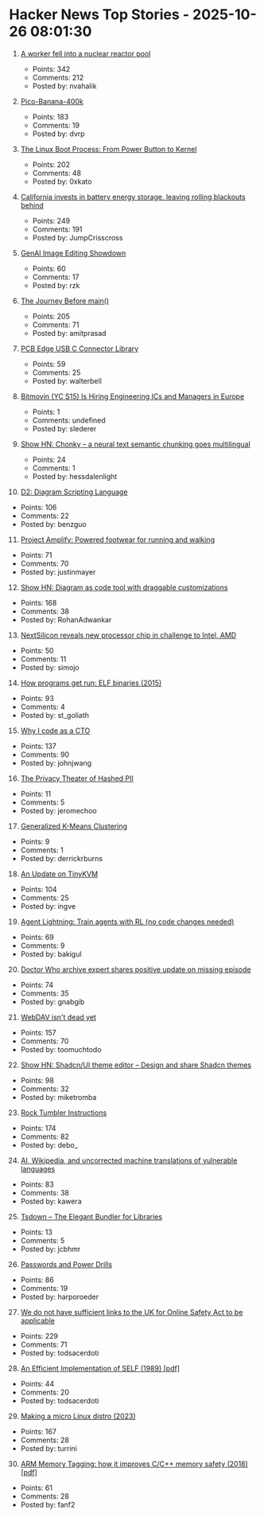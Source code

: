 # Hacker News Top Stories - 2025-10-26 08:01:30

1. [A worker fell into a nuclear reactor pool](https://www.nrc.gov/reading-rm/doc-collections/event-status/event/2025/20251022en?brid=vscAjql9kZL1FfGE7TYHVw#en57996:~:text=TRANSPORT%20OF%20CONTAMINATED%20PERSON%20OFFSITE)
   - Points: 342
   - Comments: 212
   - Posted by: nvahalik

2. [Pico-Banana-400k](https://github.com/apple/pico-banana-400k)
   - Points: 183
   - Comments: 19
   - Posted by: dvrp

3. [The Linux Boot Process: From Power Button to Kernel](https://www.0xkato.xyz/linux-boot/)
   - Points: 202
   - Comments: 48
   - Posted by: 0xkato

4. [California invests in battery energy storage, leaving rolling blackouts behind](https://www.latimes.com/environment/story/2025-10-17/california-made-it-through-another-summer-without-a-flex-alert)
   - Points: 249
   - Comments: 191
   - Posted by: JumpCrisscross

5. [GenAI Image Editing Showdown](https://genai-showdown.specr.net/)
   - Points: 60
   - Comments: 17
   - Posted by: rzk

6. [The Journey Before main()](https://amit.prasad.me/blog/before-main)
   - Points: 205
   - Comments: 71
   - Posted by: amitprasad

7. [PCB Edge USB C Connector Library](https://github.com/AnasMalas/pcb-edge-usb-c)
   - Points: 59
   - Comments: 25
   - Posted by: walterbell

8. [Bitmovin (YC S15) Is Hiring Engineering ICs and Managers in Europe](https://bitmovin.com/careers)
   - Points: 1
   - Comments: undefined
   - Posted by: slederer

9. [Show HN: Chonky – a neural text semantic chunking goes multilingual](https://huggingface.co/mirth/chonky_mmbert_small_multilingual_1)
   - Points: 24
   - Comments: 1
   - Posted by: hessdalenlight

10. [D2: Diagram Scripting Language](https://d2lang.com/tour/intro/)
   - Points: 106
   - Comments: 22
   - Posted by: benzguo

11. [Project Amplify: Powered footwear for running and walking](https://about.nike.com/en/newsroom/releases/nike-project-amplify-official-images)
   - Points: 71
   - Comments: 70
   - Posted by: justinmayer

12. [Show HN: Diagram as code tool with draggable customizations](https://github.com/RohanAdwankar/oxdraw)
   - Points: 168
   - Comments: 38
   - Posted by: RohanAdwankar

13. [NextSilicon reveals new processor chip in challenge to Intel, AMD](https://www.reuters.com/business/nextsilicon-reveals-new-processor-chip-challenge-intel-amd-2025-10-22/)
   - Points: 50
   - Comments: 11
   - Posted by: simojo

14. [How programs get run: ELF binaries (2015)](https://lwn.net/Articles/631631/)
   - Points: 93
   - Comments: 4
   - Posted by: st_goliath

15. [Why I code as a CTO](https://www.assembled.com/blog/why-i-code-as-a-cto)
   - Points: 137
   - Comments: 90
   - Posted by: johnjwang

16. [The Privacy Theater of Hashed PII](https://matthodges.com/posts/2025-10-19-privacy-theater-pii-phone-numbers/)
   - Points: 11
   - Comments: 5
   - Posted by: jeromechoo

17. [Generalized K-Means Clustering](https://github.com/derrickburns/generalized-kmeans-clustering)
   - Points: 9
   - Comments: 1
   - Posted by: derrickrburns

18. [An Update on TinyKVM](https://fwsgonzo.medium.com/an-update-on-tinykvm-7a38518e57e9)
   - Points: 104
   - Comments: 25
   - Posted by: ingve

19. [Agent Lightning: Train agents with RL (no code changes needed)](https://github.com/microsoft/agent-lightning)
   - Points: 69
   - Comments: 9
   - Posted by: bakigul

20. [Doctor Who archive expert shares positive update on missing episode](https://www.radiotimes.com/tv/sci-fi/doctor-who-missing-episodes-update-teases-announcement-newsupdate/)
   - Points: 74
   - Comments: 35
   - Posted by: gnabgib

21. [WebDAV isn't dead yet](https://blog.feld.me/posts/2025/09/webdav-isnt-dead-yet/)
   - Points: 157
   - Comments: 70
   - Posted by: toomuchtodo

22. [Show HN: Shadcn/UI theme editor – Design and share Shadcn themes](https://shadcnthemer.com)
   - Points: 98
   - Comments: 32
   - Posted by: miketromba

23. [Rock Tumbler Instructions](https://rocktumbler.com/tips/rock-tumbler-instructions/)
   - Points: 174
   - Comments: 82
   - Posted by: debo_

24. [AI, Wikipedia, and uncorrected machine translations of vulnerable languages](https://www.technologyreview.com/2025/09/25/1124005/ai-wikipedia-vulnerable-languages-doom-spiral/)
   - Points: 83
   - Comments: 38
   - Posted by: kawera

25. [Tsdown – The Elegant Bundler for Libraries](https://tsdown.dev/)
   - Points: 13
   - Comments: 5
   - Posted by: jcbhmr

26. [Passwords and Power Drills](https://google.github.io/building-secure-and-reliable-systems/raw/ch01.html#on_passwords_and_power_drills)
   - Points: 86
   - Comments: 19
   - Posted by: harporoeder

27. [We do not have sufficient links to the UK for Online Safety Act to be applicable](https://libera.chat/news/advised)
   - Points: 229
   - Comments: 71
   - Posted by: todsacerdoti

28. [An Efficient Implementation of SELF (1989) [pdf]](https://courses.cs.washington.edu/courses/cse501/15sp/papers/chambers.pdf)
   - Points: 44
   - Comments: 20
   - Posted by: todsacerdoti

29. [Making a micro Linux distro (2023)](https://popovicu.com/posts/making-a-micro-linux-distro/)
   - Points: 167
   - Comments: 28
   - Posted by: turrini

30. [ARM Memory Tagging: how it improves C/C++ memory safety (2018) [pdf]](https://llvm.org/devmtg/2018-10/slides/Serebryany-Stepanov-Tsyrklevich-Memory-Tagging-Slides-LLVM-2018.pdf)
   - Points: 61
   - Comments: 28
   - Posted by: fanf2

